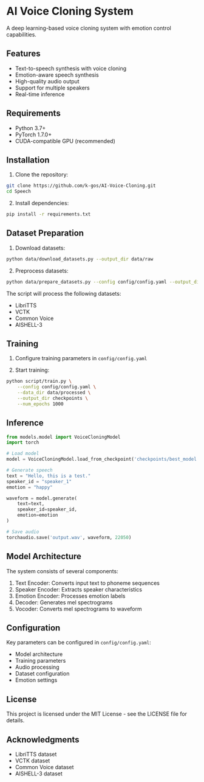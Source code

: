 # AI Voice Cloning System

A deep learning-based voice cloning system with emotion control capabilities.

## Features

- Text-to-speech synthesis with voice cloning
- Emotion-aware speech synthesis
- High-quality audio output
- Support for multiple speakers
- Real-time inference

## Requirements

- Python 3.7+
- PyTorch 1.7.0+
- CUDA-compatible GPU (recommended)

## Installation

1. Clone the repository:

```bash
git clone https://github.com/k-gos/AI-Voice-Cloning.git
cd Speech
```

2. Install dependencies:

```bash
pip install -r requirements.txt
```

## Dataset Preparation

1. Download datasets:

```bash
python data/download_datasets.py --output_dir data/raw
```

2. Preprocess datasets:

```bash
python data/prepare_datasets.py --config config/config.yaml --output_dir data/processed
```

The script will process the following datasets:

- LibriTTS
- VCTK
- Common Voice
- AISHELL-3

## Training

1. Configure training parameters in `config/config.yaml`

2. Start training:

```bash
python script/train.py \
    --config config/config.yaml \
    --data_dir data/processed \
    --output_dir checkpoints \
    --num_epochs 1000
```

## Inference

```python
from models.model import VoiceCloningModel
import torch

# Load model
model = VoiceCloningModel.load_from_checkpoint('checkpoints/best_model.pt')

# Generate speech
text = "Hello, this is a test."
speaker_id = "speaker_1"
emotion = "happy"

waveform = model.generate(
    text=text,
    speaker_id=speaker_id,
    emotion=emotion
)

# Save audio
torchaudio.save('output.wav', waveform, 22050)
```

## Model Architecture

The system consists of several components:

1. Text Encoder: Converts input text to phoneme sequences
2. Speaker Encoder: Extracts speaker characteristics
3. Emotion Encoder: Processes emotion labels
4. Decoder: Generates mel spectrograms
5. Vocoder: Converts mel spectrograms to waveform

## Configuration

Key parameters can be configured in `config/config.yaml`:

- Model architecture
- Training parameters
- Audio processing
- Dataset configuration
- Emotion settings

## License

This project is licensed under the MIT License - see the LICENSE file for details.

## Acknowledgments

- LibriTTS dataset
- VCTK dataset
- Common Voice dataset
- AISHELL-3 dataset
